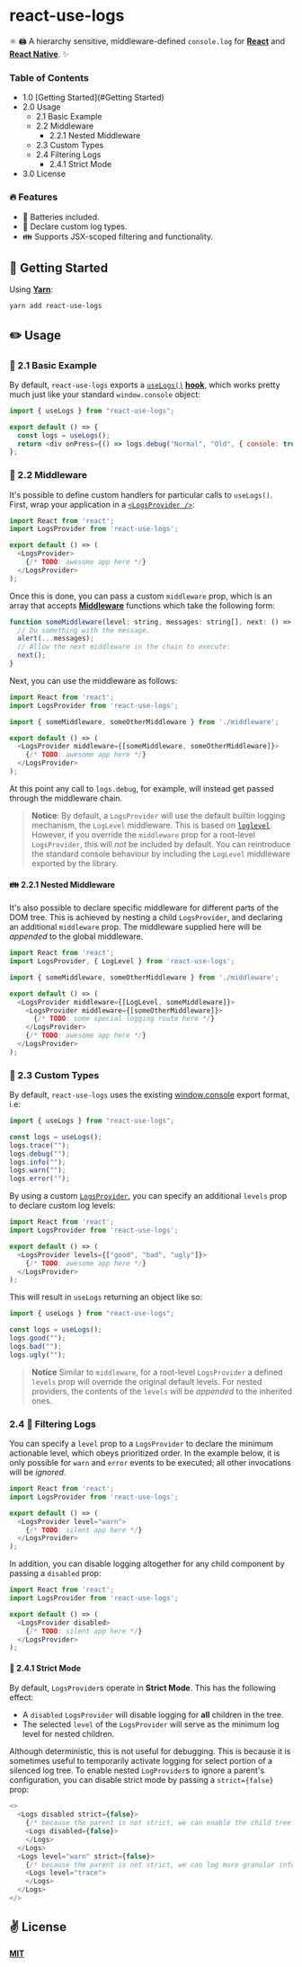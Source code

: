 # react-use-logs
⚛️ 🖨️ A hierarchy sensitive, middleware-defined `console.log` for [**React**](https://reactjs.org) and [**React Native**](https://reactnative.dev). ✨

### Table of Contents
  - 1.0 [Getting Started](#Getting Started)
  - 2.0 Usage
    - 2.1 Basic Example
    - 2.2 Middleware
      - 2.2.1 Nested Middleware
    - 2.3 Custom Types
    - 2.4 Filtering Logs
      - 2.4.1 Strict Mode
  - 3.0 License


### 🔥 Features
  - 🔋 Batteries included.
  - 🦄 Declare custom log types.
  - 👪 Supports JSX-scoped filtering and functionality.

## 🚀 Getting Started

Using [**Yarn**](https://yarnpkg.com):

```sh
yarn add react-use-logs
```

## ✏️ Usage

### 👶 2.1 Basic Example
By default, `react-use-logs` exports a [`useLogs()`](./src/hooks/useLogs.ts) [**hook**](https://reactjs.org/docs/hooks-intro.html), which works pretty much just like your standard `window.console` object:

```javascript
import { useLogs } from "react-use-logs";

export default () => {
  const logs = useLogs();
  return <div onPress={() => logs.debug("Normal", "Old", { console: true })} />
};
```

### 🏹 2.2 Middleware
It's possible to define custom handlers for particular calls to `useLogs()`. First, wrap your application in a [`<LogsProvider />`](./src/providers/LogLevelProvider):

```javascript
import React from 'react';
import LogsProvider from 'react-use-logs';

export default () => (
  <LogsProvider>
    {/* TODO: awesome app here */}
  </LogsProvider>
);
```

Once this is done, you can pass a custom `middleware` prop, which is an array that accepts [**Middleware**](./src/contexts/LogLevelContext.ts) functions which take the following form:

```javascript
function someMiddleware(level: string, messages: string[], next: () => void) {
  // Do something with the message.
  alert(...messages);
  // Allow the next middleware in the chain to execute:
  next();
}
```

Next, you can use the middleware as follows:

```javascript
import React from 'react';
import LogsProvider from 'react-use-logs';

import { someMiddleware, someOtherMiddleware } from './middleware';

export default () => (
  <LogsProvider middleware={[someMiddleware, someOtherMiddleware]}>
    {/* TODO: awesome app here */}
  </LogsProvider>
);
```
At this point any call to `logs.debug`, for example, will instead get passed through the middleware chain.

> **Notice**: By default, a `LogsProvider` will use the default builtin logging mechanism, the `LogLevel` middleware. This is based on [`loglevel`](https://github.com/pimterry/loglevel). However, if you override the `middleware` prop for a root-level `LogsProvider`, this will _not_ be included by default. You can reintroduce the standard console behaviour by including the `LogLevel` middleware exported by the library.

#### 👪 2.2.1 Nested Middleware

It's also possible to declare specific middleware for different parts of the DOM tree. This is achieved by nesting a child `LogsProvider`, and declaring an additional `middleware` prop. The middleware supplied here will be _appended_ to the global middleware.

```javascript
import React from 'react';
import LogsProvider, { LogLevel } from 'react-use-logs';

import { someMiddleware, someOtherMiddleware } from './middleware';

export default () => (
  <LogsProvider middleware={[LogLevel, someMiddleware]}>
    <LogsProvider middleware={[someOtherMiddleware]}>
      {/* TODO: some special logging route here */}
    </LogsProvider>
    {/* TODO: awesome app here */}
  </LogsProvider>
);
```

### 🦄 2.3 Custom Types
By default, `react-use-logs` uses the existing [window.console](https://developer.mozilla.org/en-US/docs/Web/API/Window/console) export format, i.e:

```javascript
import { useLogs } from "react-use-logs";

const logs = useLogs();
logs.trace("");
logs.debug("");
logs.info("");
logs.warn("");
logs.error("");
```

By using a custom [`LogsProvider`](./src/providers/LogLevelProvider.ts), you can specify an additional `levels` prop to declare custom log levels:

```javascript
import React from 'react';
import LogsProvider from 'react-use-logs';

export default () => (
  <LogsProvider levels={["good", "bad", "ugly"]}>
    {/* TODO: awesome app here */}
  </LogsProvider>
);
```

This will result in `useLogs` returning an object like so:

```javascript
import { useLogs } from "react-use-logs";

const logs = useLogs();
logs.good("");
logs.bad("");
logs.ugly("");
```

> **Notice** Similar to `middleware`, for a root-level `LogsProvider` a defined `levels` prop will override the original default levels. For nested providers, the contents of the `levels` will be _appended_ to the inherited ones.

### 2.4 🤫 Filtering Logs

You can specify a `level` prop to a `LogsProvider` to declare the minimum actionable level, which obeys prioritized order. In the example below, it is only possible for `warn` and `error` events to be executed; all other invocations will be _ignored_.

```javascript
import React from 'react';
import LogsProvider from 'react-use-logs';

export default () => (
  <LogsProvider level="warn">
    {/* TODO: silent app here */}
  </LogsProvider>
);
```

In addition, you can disable logging altogether for any child component by passing a `disabled` prop:

```javascript
import React from 'react';
import LogsProvider from 'react-use-logs';

export default () => (
  <LogsProvider disabled>
    {/* TODO: silent app here */}
  </LogsProvider>
);
```

#### 💢 2.4.1 Strict Mode

By default, `LogsProvider`s operate in **Strict Mode**. This has the following effect:
  - A `disabled` `LogsProvider` will disable logging for **all** children in the tree.
  - The selected `level` of the `LogsProvider` will serve as the minimum log level for nested children.

Although deterministic, this is not useful for debugging. This is because it is sometimes useful to temporarily activate logging for select portion of a silenced log tree. To enable nested `LogProvider`s to ignore a parent's configuration, you can disable strict mode by passing a `strict={false}` prop:

```javascript
<>
  <Logs disabled strict={false}>
    {/* because the parent is not strict, we can enable the child tree */}
    <Logs disabled={false}>
    </Logs>
  </Logs>
  <Logs level="warn" strict={false}>
    {/* because the parent is not strict, we can log more granular information */}
    <Logs level="trace">
    </Logs>
  </Logs>
</>
```

## ✌️ License
[**MIT**](./LICENSE)
